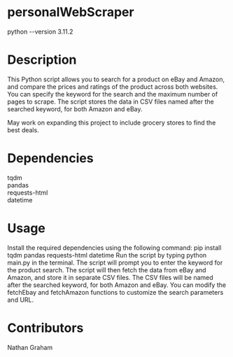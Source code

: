 # personalWebScraper
 python --version 3.11.2
 
# Description
 This Python script allows you to search for a product on eBay and Amazon, and compare the prices and ratings of the product across both websites. You can specify the keyword for the search and the maximum number of pages to scrape. The script stores the data in CSV files named after the searched keyword, for both Amazon and eBay.

 May work on expanding this project to include grocery stores to find the best deals.

# Dependencies
 tqdm  
 pandas  
 requests-html  
 datetime  
 
# Usage
 Install the required dependencies using the following command: pip install tqdm pandas requests-html datetime
 Run the script by typing python main.py in the terminal.
 The script will prompt you to enter the keyword for the product search.
 The script will then fetch the data from eBay and Amazon, and store it in separate CSV files.
 The CSV files will be named after the searched keyword, for both Amazon and eBay.
 You can modify the fetchEbay and fetchAmazon functions to customize the search parameters and URL.

# Contributors
 Nathan Graham

